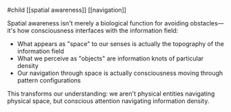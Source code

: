 #child  [[spatial awareness]] [[navigation]]

Spatial awareness isn't merely a biological function for avoiding obstacles—it's how consciousness interfaces with the information field:

- What appears as "space" to our senses is actually the topography of the information field
- What we perceive as "objects" are information knots of particular density
- Our navigation through space is actually consciousness moving through pattern configurations

This transforms our understanding: we aren't physical entities navigating physical space, but conscious attention navigating information density.